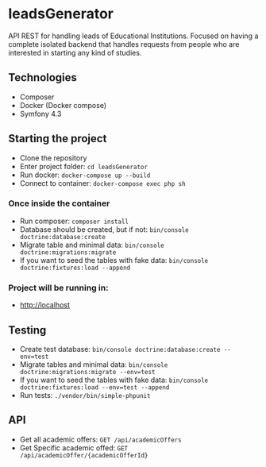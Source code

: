 # leadsGenerator
API REST for handling leads of Educational Institutions. Focused on having a complete isolated backend that handles requests from people who are interested in starting any kind of studies. 

## Technologies
- Composer
- Docker (Docker compose)
- Symfony 4.3

## Starting the project

- Clone the repository
- Enter project folder: `cd leadsGenerator`
- Run docker: `docker-compose up --build`
- Connect to container: `docker-compose exec php sh`

### Once inside the container
- Run composer: `composer install`
- Database should be created, but if not: `bin/console doctrine:database:create`
- Migrate table and minimal data: `bin/console doctrine:migrations:migrate`
- If you want to seed the tables with fake data: `bin/console doctrine:fixtures:load --append`

### Project will be running in:
- [http://localhost](http://localhost/)


## Testing
- Create test database: `bin/console doctrine:database:create --env=test`
- Migrate tables and minimal data: `bin/console doctrine:migrations:migrate --env=test`
- If you want to seed the tables with fake data: `bin/console doctrine:fixtures:load --env=test --append`
- Run tests: `./vendor/bin/simple-phpunit`

## API

- Get all academic offers: `GET /api/academicOffers`
- Get Specific academic offed: `GET /api/academicOffer/{academicOfferId}`
